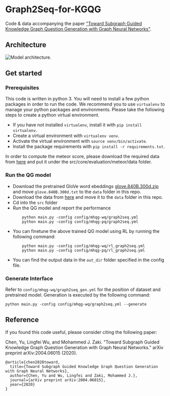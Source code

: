 # Graph2Seq-for-KGQG
Code &amp; data accompanying the paper ["Toward Subgraph Guided Knowledge Graph Question Generation with Graph Neural Networks"](https://arxiv.org/abs/2004.06015).


## Architecture

![Model architecture.](images/arch.png)

## Get started


### Prerequisites
This code is written in python 3. You will need to install a few python packages in order to run the code.
We recommend you to use `virtualenv` to manage your python packages and environments.
Please take the following steps to create a python virtual environment.

* If you have not installed `virtualenv`, install it with ```pip install virtualenv```.
* Create a virtual environment with ```virtualenv venv```.
* Activate the virtual environment with `source venv/bin/activate`.
* Install the package requirements with `pip install -r requirements.txt`.


In order to compute the meteor score, please download the required data from [here](https://github.com/xinyadu/nqg/blob/master/qgevalcap/meteor/data/paraphrase-en.gz) and put it under the src/core/evaluation/meteor/data folder.


### Run the QG model
* Download the pretrained GloVe word ebeddings [glove.840B.300d.zip](http://nlp.stanford.edu/data/wordvecs/glove.840B.300d.zip) and move `glove.840B.300d.txt` to the `data` folder in this repo.
* Download the data from [here](https://1drv.ms/u/s!AjiSpuwVTt09gVsFilSx0NpJlid-?e=1TKqfG) and move it to the `data` folder in this repo.
* Cd into the `src` folder
* Run the QG model and report the performance
    ```
        python main.py -config config/mhqg-wq/graph2seq.yml
        python main.py -config config/mhqg-pq/graph2seq.yml
    ```
* You can finetune the above trained QG model using RL by running the following command:
    ```
        python main.py -config config/mhqg-wq/rl_graph2seq.yml
        python main.py -config config/mhqg-pq/rl_graph2seq.yml
    ```
* You can find the output data in the `out_dir` folder specified in the config file.

### Generate Interface
Refer to `config/mhqg-wq/graph2seq_gen.yml` for the position of dataset and pretrained model. 
Generation is executed by the following command:
```
python main.py -config config/mhqg-wq/graph2seq.yml --generate
```

## Reference

If you found this code useful, please consider citing the following paper:

Chen, Yu, Lingfei Wu, and Mohammed J. Zaki. "Toward Subgraph Guided Knowledge Graph Question Generation with Graph Neural Networks." arXiv preprint arXiv:2004.06015 (2020).


    @article{chen2020toward,
      title={Toward Subgraph Guided Knowledge Graph Question Generation with Graph Neural Networks},
      author={Chen, Yu and Wu, Lingfei and Zaki, Mohammed J.},
      journal={arXiv preprint arXiv:2004.06015},
      year={2020}
    }

